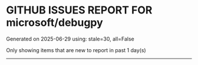 
# GITHUB ISSUES REPORT FOR microsoft/debugpy


Generated on 2025-06-29 using: stale=30, all=False


Only showing items that are new to report in past 1 day(s)


---




















